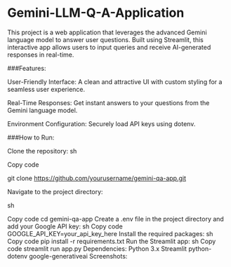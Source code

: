 # Gemini-LLM-Q-A-Application
This project is a web application that leverages the advanced Gemini language model to answer user questions. Built using Streamlit, this interactive app allows users to input queries and receive AI-generated responses in real-time.

###Features:

User-Friendly Interface: A clean and attractive UI with custom styling for a seamless user experience.

Real-Time Responses: Get instant answers to your questions from the Gemini language model.

Environment Configuration: Securely load API keys using dotenv.

###How to Run:

Clone the repository:
sh

Copy code

git clone https://github.com/yourusername/gemini-qa-app.git

Navigate to the project directory:

sh

Copy code
cd gemini-qa-app
Create a .env file in the project directory and add your Google API key:
sh
Copy code
GOOGLE_API_KEY=your_api_key_here
Install the required packages:
sh
Copy code
pip install -r requirements.txt
Run the Streamlit app:
sh
Copy code
streamlit run app.py
Dependencies:
Python 3.x
Streamlit
python-dotenv
google-generativeai
Screenshots:
